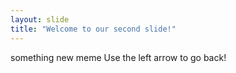 ```yaml
---
layout: slide
title: "Welcome to our second slide!"
---
```

something new meme
Use the left arrow to go back!

